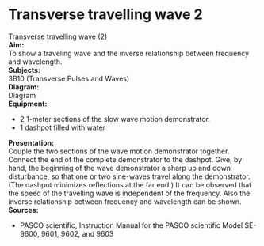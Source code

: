 # Transverse travelling wave  2  
 Transverse travelling wave (2)     
<b> Aim: </b>  
 To show a traveling wave and the inverse relationship between frequency and wavelength.    
<b> Subjects: </b>  
 3B10 (Transverse Pulses and Waves)   
<b> Diagram: </b>  
 Diagram   
<b> Equipment: </b>  
 
 *  2 1-meter sections of the slow wave motion demonstrator. 
 *  1 dashpot filled with water
      
<b> Presentation: </b>  
 Couple the two sections of the wave motion demonstrator together. Connect the end of the complete demonstrator to the dashpot. Give, by hand, the beginning of the wave demonstrator a sharp up and down disturbance, so that one or two sine-waves travel along the demonstrator. (The dashpot minimizes reflections at the far end.) It can be observed that the speed of the travelling wave is independent of the frequency. Also the inverse relationship between frequency and wavelength can be shown.    
<b> Sources: </b>  
 
 *  PASCO scientific, Instruction Manual for the PASCO scientific Model SE-9600, 9601, 9602, and 9603
  